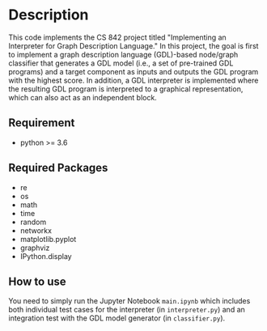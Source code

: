 # Description

This code implements the CS 842 project titled "Implementing an Interpreter for Graph Description Language." In this project, the goal is first to implement a graph description language (GDL)-based node/graph classifier that generates a GDL model (i.e., a set of pre-trained GDL programs) and a target component as inputs and outputs the GDL program with the highest score. In addition, a GDL interpreter is implemented where the resulting GDL program is interpreted to a graphical representation, which can also act as an independent block.

## Requirement

* python >= 3.6

## Required Packages
* re
* os
* math
* time
* random
* networkx
* matplotlib.pyplot
* graphviz
* IPython.display

## How to use

You need to simply run the Jupyter Notebook ``main.ipynb`` which includes both individual test cases for the interpreter (in ``interpreter.py``) and an integration test with the GDL model generator (in ``classifier.py``).
